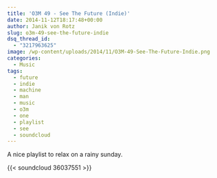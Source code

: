```yaml
---
title: 'O3M 49 - See The Future (Indie)'
date: 2014-11-12T18:17:48+00:00
author: Janik von Rotz
slug: o3m-49-see-the-future-indie
dsq_thread_id:
  - "3217963625"
image: /wp-content/uploads/2014/11/O3M-49-See-The-Future-Indie.png
categories:
  - Music
tags:
  - future
  - indie
  - machine
  - man
  - music
  - o3m
  - one
  - playlist
  - see
  - soundcloud
---
```

A nice playlist to relax on a rainy sunday.

{{< soundcloud 36037551 >}}